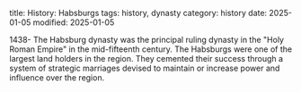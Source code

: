 title: History: Habsburgs
tags: history, dynasty
category: history
date: 2025-01-05
modified: 2025-01-05


1438-
The Habsburg dynasty was the principal ruling
 dynasty in the "Holy Roman Empire" in the mid-fifteenth century.
 The Habsburgs were one of the largest land holders in the region. They
 cemented their success through a system of strategic marriages
 devised to maintain or increase power and influence over the region.





